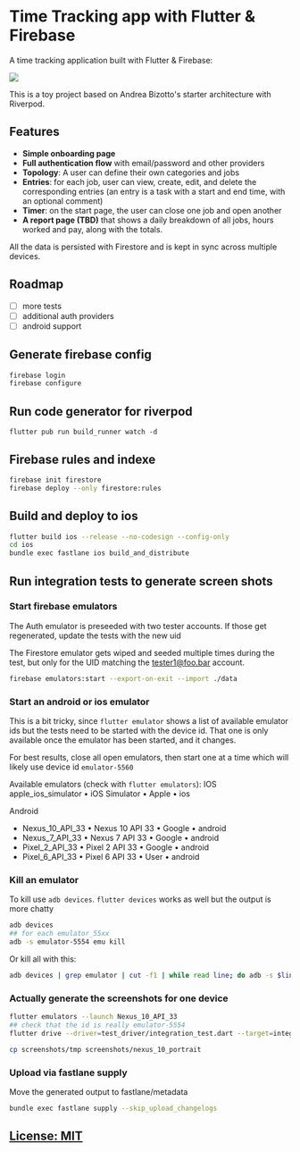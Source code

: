 # Time Tracking app with Flutter & Firebase

A time tracking application built with Flutter & Firebase:

![](/.github/images/time-tracker-screenshots.png)

This is a toy project based on Andrea Bizotto's starter architecture with Riverpod.

## Features

- **Simple onboarding page**
- **Full authentication flow** with email/password and other providers
- **Topology**: A user can define their own categories and jobs
- **Entries**: for each job, user can view, create, edit, and delete the corresponding entries (an
  entry is a task with a start and end time, with an optional comment)
- **Timer**: on the start page, the user can close one job and open another
- **A report page (TBD)** that shows a daily breakdown of all jobs, hours worked and pay, along with
  the totals.

All the data is persisted with Firestore and is kept in sync across multiple devices.

## Roadmap

- [ ] more tests
- [ ] additional auth providers
- [ ] android support

## Generate firebase config

```bash
firebase login
firebase configure
```

## Run code generator for riverpod

```
flutter pub run build_runner watch -d
```

## Firebase rules and indexe

```bash
firebase init firestore 
firebase deploy --only firestore:rules
```

## Build and deploy to ios

```bash
flutter build ios --release --no-codesign --config-only
cd ios
bundle exec fastlane ios build_and_distribute  
```

## Run integration tests to generate screen shots

### Start firebase emulators

The Auth emulator is preseeded with two tester accounts. If those get regenerated, update the tests
with the new uid

The Firestore emulator gets wiped and seeded multiple times during the test, but only for the UID
matching the tester1@foo.bar account.

```bash
firebase emulators:start --export-on-exit --import ./data
```

### Start an android or ios emulator

This is a bit tricky, since `flutter emulator` shows a list of available emulator ids but the tests
need to be started with the device id. That one is only available once the emulator has been
started, and it changes.

For best results, close all open emulators, then start one at a time which will likely use device
id `emulator-5560`

Available emulators (check with `flutter emulators`):
IOS
apple_ios_simulator • iOS Simulator   • Apple  • ios

Android
* Nexus_10_API_33     • Nexus 10 API 33 • Google • android
* Nexus_7_API_33      • Nexus 7 API 33  • Google • android
* Pixel_2_API_33      • Pixel 2 API 33  • Google • android
* Pixel_6_API_33      • Pixel 6 API 33  • User   • android

### Kill an emulator

To kill use `adb devices`. `flutter devices` works as well but the output is more chatty

```bash
adb devices
## for each emulator_55xx
adb -s emulator-5554 emu kill 
```
Or kill all with this:
```bash
adb devices | grep emulator | cut -f1 | while read line; do adb -s $line emu kill; done
```

### Actually generate the screenshots for one device
```bash
flutter emulators --launch Nexus_10_API_33 
## check that the id is really emulator-5554
flutter drive --driver=test_driver/integration_test.dart --target=integration_test/screenshots_test.dart -d emulator-5554

cp screenshots/tmp screenshots/nexus_10_portrait

```

### Upload via fastlane supply

Move the generated output to fastlane/metadata

```bash
bundle exec fastlane supply --skip_upload_changelogs
```

## [License: MIT](LICENSE.md)
